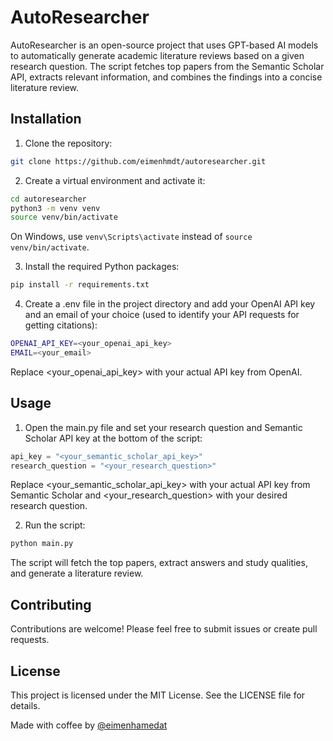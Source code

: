 # AutoResearcher

AutoResearcher is an open-source project that uses GPT-based AI models to automatically generate academic literature reviews based on a given research question. The script fetches top papers from the Semantic Scholar API, extracts relevant information, and combines the findings into a concise literature review.

## Installation

1. Clone the repository:

```bash
git clone https://github.com/eimenhmdt/autoresearcher.git
```

2. Create a virtual environment and activate it:

```bash
cd autoresearcher
python3 -m venv venv
source venv/bin/activate
```

On Windows, use `venv\Scripts\activate` instead of `source venv/bin/activate`.

3. Install the required Python packages:

```bash
pip install -r requirements.txt
```

4. Create a .env file in the project directory and add your OpenAI API key and an email of your choice (used to identify your API requests for getting citations):

```bash
OPENAI_API_KEY=<your_openai_api_key>
EMAIL=<your_email>
```

Replace <your_openai_api_key> with your actual API key from OpenAI.

## Usage

1. Open the main.py file and set your research question and Semantic Scholar API key at the bottom of the script:

```python
api_key = "<your_semantic_scholar_api_key>"
research_question = "<your_research_question>"
```

Replace <your_semantic_scholar_api_key> with your actual API key from Semantic Scholar and <your_research_question> with your desired research question.

2. Run the script:

```bash
python main.py
```

The script will fetch the top papers, extract answers and study qualities, and generate a literature review.

## Contributing

Contributions are welcome! Please feel free to submit issues or create pull requests.

## License

This project is licensed under the MIT License. See the LICENSE file for details.

Made with coffee by [@eimenhamedat](https://twitter.com/eimenhmdt)
